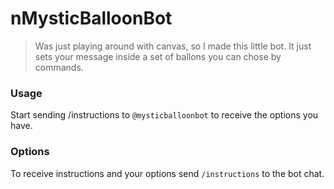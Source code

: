 # nMysticBalloonBot

> Was just playing around with canvas, so I made this little bot.
> It just sets your message inside a set of ballons you can chose by commands.

### Usage

Start sending /instructions to `@mysticballoonbot` to receive the options you have.

### Options

To receive instructions and your options send `/instructions` to the bot chat.
